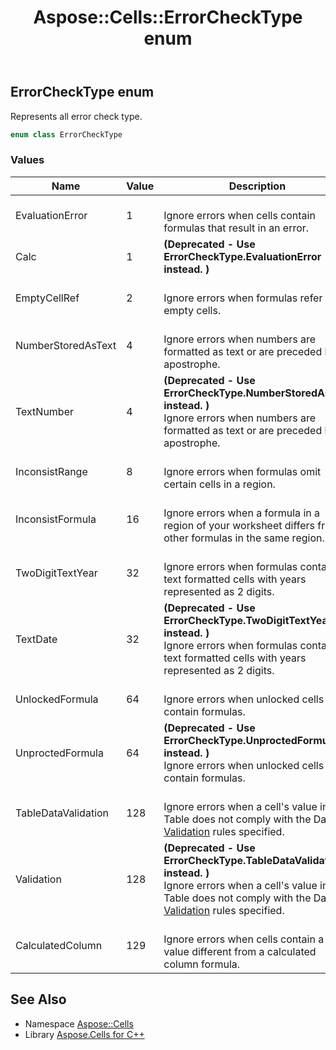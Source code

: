 ﻿---
title: Aspose::Cells::ErrorCheckType enum
linktitle: ErrorCheckType
second_title: Aspose.Cells for C++ API Reference
description: 'Aspose::Cells::ErrorCheckType enum. Represents all error check type in C++.'
type: docs
weight: 20800
url: /cpp/aspose.cells/errorchecktype/
---
## ErrorCheckType enum


Represents all error check type.

```cpp
enum class ErrorCheckType
```

### Values

| Name | Value | Description |
| --- | --- | --- |
| EvaluationError | 1 | <br>Ignore errors when cells contain formulas that result in an error. |
| Calc | 1 |  **(Deprecated - Use ErrorCheckType.EvaluationError instead. )** <br> |
| EmptyCellRef | 2 | <br>Ignore errors when formulas refer to empty cells. |
| NumberStoredAsText | 4 | <br>Ignore errors when numbers are formatted as text or are preceded by an apostrophe. |
| TextNumber | 4 |  **(Deprecated - Use ErrorCheckType.NumberStoredAsText instead. )** <br>Ignore errors when numbers are formatted as text or are preceded by an apostrophe. |
| InconsistRange | 8 | <br>Ignore errors when formulas omit certain cells in a region. |
| InconsistFormula | 16 | <br>Ignore errors when a formula in a region of your worksheet differs from other formulas in the same region. |
| TwoDigitTextYear | 32 | <br>Ignore errors when formulas contain text formatted cells with years represented as 2 digits. |
| TextDate | 32 |  **(Deprecated - Use ErrorCheckType.TwoDigitTextYear instead. )** <br>Ignore errors when formulas contain text formatted cells with years represented as 2 digits. |
| UnlockedFormula | 64 | <br>Ignore errors when unlocked cells contain formulas. |
| UnproctedFormula | 64 |  **(Deprecated - Use ErrorCheckType.UnproctedFormula instead. )** <br>Ignore errors when unlocked cells contain formulas. |
| TableDataValidation | 128 | <br>Ignore errors when a cell's value in a Table does not comply with the Data [Validation](../validation/) rules specified. |
| Validation | 128 |  **(Deprecated - Use ErrorCheckType.TableDataValidation instead. )** <br>Ignore errors when a cell's value in a Table does not comply with the Data [Validation](../validation/) rules specified. |
| CalculatedColumn | 129 | <br>Ignore errors when cells contain a value different from a calculated column formula. |

## See Also

* Namespace [Aspose::Cells](../)
* Library [Aspose.Cells for C++](../../)
